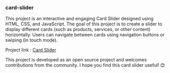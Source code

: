 <h3>card-slider</h3>
<p>This project is an interactive and engaging Card Slider designed using HTML, CSS, and JavaScript. The goal of this project is to create a slider to display different cards (such as products, services, or other content) horizontally. Users can navigate between cards using navigation buttons or swiping (in touch mode).</p>
Project link : <a href="https://younesnoorzahi.github.io/card-slider/">Card Slider</a><br>
<p>This project is developed as an open source project and welcomes contributions from the community. I hope you find this card slider useful! 😊</p>
